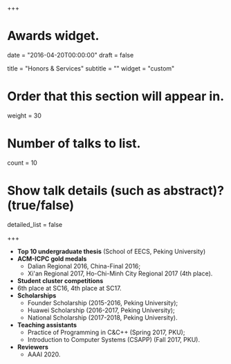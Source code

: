 +++
# Awards widget.

date = "2016-04-20T00:00:00"
draft = false

title = "Honors & Services"
subtitle = ""
widget = "custom"

# Order that this section will appear in.
weight = 30

# Number of talks to list.
count = 10

# Show talk details (such as abstract)? (true/false)
detailed_list = false

+++
- **Top 10 undergraduate thesis** (School of EECS, Peking University)
- **ACM-ICPC gold medals**
  - Dalian Regional 2016, China-Final 2016;
  - Xi'an Regional 2017, Ho-Chi-Minh City Regional 2017 (4th place).
-  **Student cluster competitions**
  - 6th place at SC16, 4th place at SC17.
- **Scholarships**
  - Founder Scholarship (2015-2016, Peking University);
  - Huawei Scholarship (2016-2017, Peking University);
  - National Scholarship (2017-2018, Peking University).
- **Teaching assistants**
  - Practice of Programming in C&C++ (Spring 2017, PKU);
  - Introduction to Computer Systems (CSAPP) (Fall 2017, PKU).
- **Reviewers**
  - AAAI 2020.